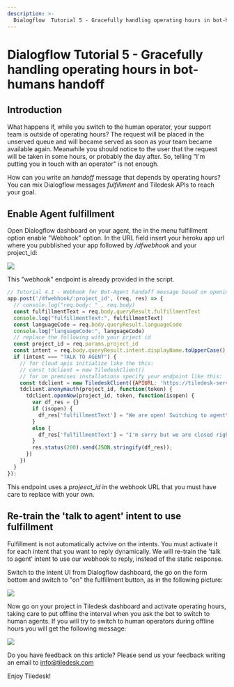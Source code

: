 ```yaml
---
description: >-
  Dialogflow  Tutorial 5 - Gracefully handling operating hours in bot-humans handoff
---
```


# Dialogflow  Tutorial 5 - Gracefully handling operating hours in bot-humans handoff

## Introduction

What happens if, while you switch to the human operator, your support team is outside of operating hours? The request will be placed in the unserved queue and will became served as soon as your team became available again. Meanwhile you should notice to the user that the request will be taken in some hours, or probably the day after. So, telling "I'm putting you in touch with an operator" is not enough.

How can you write an _handoff_ message that depends by operating hours? You can mix Dialogflow messages _fulfillment_ and Tiledesk APIs to reach your goal.

## Enable Agent fulfillment

Open Dialogflow dashboard on your agent, the in the menu fulfillment option enable "Webhook" option. In the URL field insert your heroku app url where you pubblished your app followed by _/dfwebhook_ and your project_id:

![](https://user-images.githubusercontent.com/32564846/79381311-14c1f700-7f62-11ea-84ca-f0ccbea925d5.png)

This "webhook" endpoint is already provided in the script.

```javascript
// Tutorial 4.1 - Webhook for Bot-Agent handoff message based on opening hours
app.post('/dfwebhook/:project_id', (req, res) => {
  // console.log("req.body: " , req.body)
  const fulfillmentText = req.body.queryResult.fulfillmentText
  console.log("fulfillmentText:", fulfillmentText)
  const languageCode = req.body.queryResult.languageCode
  console.log("languageCode:", languageCode)
  // replace the following with your prject id
  const project_id = req.params.project_id
  const intent = req.body.queryResult.intent.displayName.toUpperCase()
  if (intent === "TALK TO AGENT") {
    // for cloud apis initialize like the this:
    // const tdclient = new TiledeskClient()
    // for on premises installations specify your endpoint like this:
    const tdclient = new TiledeskClient({APIURL: 'https://tiledesk-server-pre.herokuapp.com'})
    tdclient.anonymauth(project_id, function(token) {
      tdclient.openNow(project_id, token, function(isopen) {
        var df_res = {}
        if (isopen) {
          df_res['fulfillmentText'] = "We are open! Switching to agent\\agent"
        }
        else {
          df_res['fulfillmentText'] = "I'm sorry but we are closed right now."
        }
        res.status(200).send(JSON.stringify(df_res));
      })
    })
  }
});
```

This endpoint uses a *projeect_id* in the webhook URL that you must have care to replace with your own.

## Re-train the 'talk to agent' intent to use fulfillment

Fulfillment is not automatically actvive on the intents. You must activate it for each intent that you want to reply dynamically.
We will re-train the 'talk to agent' intent to use our webhook to reply, instead of the static response.

Switch to the intent UI from Dialogflow dashboard, the go on the form bottom and switch to "on" the fulfillment button, as in the following picture:

![](https://user-images.githubusercontent.com/32564846/79383410-6a4bd300-7f65-11ea-96ac-a94670dd5c79.png)

Now go on your project in Tiledesk dashboard and activate operating hours, taking care to put offline the interval when you ask the bot to switch to human agents. If you will try to switch to human operators during offline hours you will get the following message:

![](https://user-images.githubusercontent.com/32564846/79382698-3ae89680-7f64-11ea-87b6-176205b8ecff.png)

Do you have feedback on this article? Please send us your feedback writing an email to info@tiledesk.com

Enjoy Tiledesk!